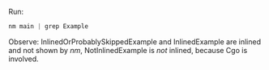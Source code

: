 Run:
```go build main.go
nm main | grep Example
```

Observe:
InlinedOrProbablySkippedExample and InlinedExample are inlined and not shown by _nm_, NotInlinedExample is _not_ inlined, because Cgo is involved.
